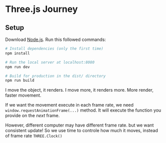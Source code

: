 # Three.js Journey

## Setup
Download [Node.js](https://nodejs.org/en/download/).
Run this followed commands:

``` bash
# Install dependencies (only the first time)
npm install

# Run the local server at localhost:8080
npm run dev

# Build for production in the dist/ directory
npm run build
```

I move the object, it renders.
I move more, it renders more.
More render, faster movement.


If we want the movement execute in each frame rate, we need `window.requestAnimationFrame(...)` method.
It will execute the function you provide on the *next* frame.

However, different computer may have different frame rate.
but we want consistent update!
    So we use time to controle how much it moves, instead of frame rate
    `THREE.Clock()`
